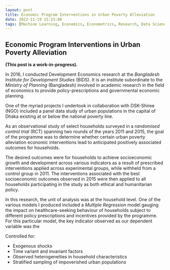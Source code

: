 ```yaml
---
layout: post
title: Economic Program Interventions in Urban Poverty Alleviation
date: 2022-11-19 15:23:00
tags: [Machine Learning, Economics, Econometrics, Research, Data Science]
---
```

## Economic Program Interventions in Urban Poverty Alleviation

**(This post is a work-in-progress).**

In 2016, I conducted Development Economics research at the *Bangladesh Institute for Development Studies* (BIDS). It is an institute subordinate to the *Ministry of Planning* (Bangladesh) involved in academic research in the field of economics to provide policy-prescriptions and governmental economic planning.

One of the myriad projects I undertook in collaboration with DSK-Shiree (NGO) included a panel data study of urban populations in the capital of Dhaka existing at or below the national poverty line.

As an observational study of select households surveyed in a *randomised control trial* (RCT) spanning two rounds of the years 2011 and 2015, the goal of the programme was to determine whether certain urban poverty alleviation economic interventions lead to anticipated positively associated outcomes for households.

The desired outcomes were for households to achieve socioeconomic growth and development across various indicators as a result of prescribed interventions applied across experimental groups, while withheld from a control group in 2011. The interventions associated with the best socioeconomic outcomes observed in 2015 were then applied to all households participating in the study as both ethical and humanitarian policy.

In this research, the unit of analysis was at the household level. One of the various models I produced included a *Multiple Regression* model gauging the impact on healthcare-seeking behaviour of households subject to different policy prescriptions and incentives provided by the programme. For this particular model, the key indicator observed as our dependent variable was the 

Controlled for:
- Exogenous shocks
- Time variant and invariant factors
- Observed heterogeneities in household characteristics
- Stratified sampling of impoverished urban populations
